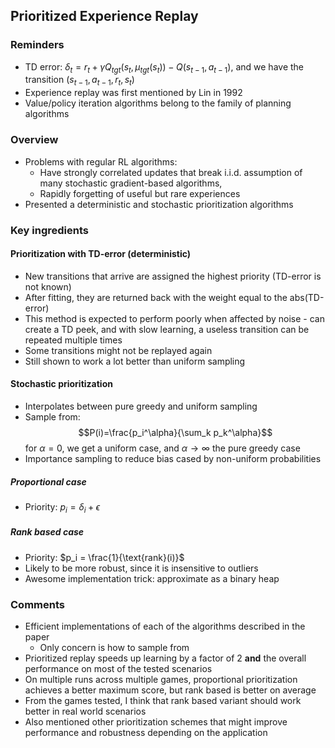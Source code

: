## Prioritized Experience Replay

### Reminders
- TD error: $\delta_t = r_t + \gamma Q_{tgt}(s_t, \mu_{tgt}(s_t)) - Q(s_{t-1}, a_{t-1}),$ and we have the transition $(s_{t-1}, a_{t-1}, r_t, s_{t})$
- Experience replay was first mentioned by Lin in 1992
- Value/policy iteration algorithms belong to the family of planning algorithms

### Overview
- Problems with regular RL algorithms:
    - Have strongly correlated updates that break i.i.d. assumption of many stochastic gradient-based algorithms,
    - Rapidly forgetting of useful but rare experiences
- Presented a deterministic and stochastic prioritization algorithms

### Key ingredients
#### Prioritization with TD-error (deterministic)
- New transitions that arrive are assigned the highest priority (TD-error is not known)
- After fitting, they are returned back with the weight equal to the abs(TD-error)
- This method is expected to perform poorly when affected by noise - can create a TD peek, and with slow learning, a useless transition can be repeated multiple times
- Some transitions might not be replayed again
- Still shown to work a lot better than uniform sampling

#### Stochastic prioritization
- Interpolates between pure greedy and uniform sampling
- Sample from:
$$P(i)=\frac{p_i^\alpha}{\sum_k p_k^\alpha}$$
for $\alpha=0$, we get a uniform case, and $\alpha \to \infty$ the pure greedy case
- Importance sampling to reduce bias cased by non-uniform probabilities

##### Proportional case
- Priority: $p_i=\delta_i + \epsilon$

##### Rank based case
- Priority: $p_i = \frac{1}{\text{rank}(i)}$
- Likely to be more robust, since it is insensitive to outliers
- Awesome implementation trick: approximate as a binary heap

### Comments
- Efficient implementations of each of the algorithms described in the paper
    - Only concern is how to sample from
- Prioritized replay speeds up learning by a factor of 2 **and** the overall performance on most of the tested scenarios
- On multiple runs across multiple games, proportional prioritization achieves a better maximum score, but rank based is better on average
- From the games tested, I think that rank based variant should work better in real world scenarios
- Also mentioned other prioritization schemes that might improve performance and robustness depending on the application
